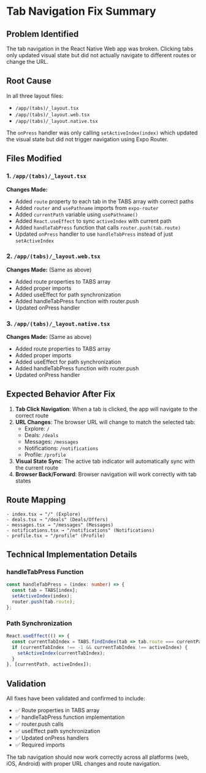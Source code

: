 # Tab Navigation Fix Summary

## Problem Identified
The tab navigation in the React Native Web app was broken. Clicking tabs only updated visual state but did not actually navigate to different routes or change the URL.

## Root Cause
In all three layout files:
- `/app/(tabs)/_layout.tsx`
- `/app/(tabs)/_layout.web.tsx` 
- `/app/(tabs)/_layout.native.tsx`

The `onPress` handler was only calling `setActiveIndex(index)` which updated the visual state but did not trigger navigation using Expo Router.

## Files Modified

### 1. `/app/(tabs)/_layout.tsx`
**Changes Made:**
- Added `route` property to each tab in the TABS array with correct paths
- Added `router` and `usePathname` imports from `expo-router`
- Added `currentPath` variable using `usePathname()`
- Added `React.useEffect` to sync `activeIndex` with current path
- Added `handleTabPress` function that calls `router.push(tab.route)`
- Updated `onPress` handler to use `handleTabPress` instead of just `setActiveIndex`

### 2. `/app/(tabs)/_layout.web.tsx`
**Changes Made:** (Same as above)
- Added route properties to TABS array
- Added proper imports
- Added useEffect for path synchronization
- Added handleTabPress function with router.push
- Updated onPress handler

### 3. `/app/(tabs)/_layout.native.tsx`
**Changes Made:** (Same as above)
- Added route properties to TABS array
- Added proper imports
- Added useEffect for path synchronization  
- Added handleTabPress function with router.push
- Updated onPress handler

## Expected Behavior After Fix

1. **Tab Click Navigation**: When a tab is clicked, the app will navigate to the correct route
2. **URL Changes**: The browser URL will change to match the selected tab:
   - Explore: `/` 
   - Deals: `/deals`
   - Messages: `/messages`
   - Notifications: `/notifications`
   - Profile: `/profile`
3. **Visual State Sync**: The active tab indicator will automatically sync with the current route
4. **Browser Back/Forward**: Browser navigation will work correctly with tab states

## Route Mapping
```
- index.tsx → "/" (Explore)
- deals.tsx → "/deals" (Deals/Offers)
- messages.tsx → "/messages" (Messages)
- notifications.tsx → "/notifications" (Notifications)
- profile.tsx → "/profile" (Profile)
```

## Technical Implementation Details

### handleTabPress Function
```typescript
const handleTabPress = (index: number) => {
  const tab = TABS[index];
  setActiveIndex(index);
  router.push(tab.route);
};
```

### Path Synchronization
```typescript
React.useEffect(() => {
  const currentTabIndex = TABS.findIndex(tab => tab.route === currentPath);
  if (currentTabIndex !== -1 && currentTabIndex !== activeIndex) {
    setActiveIndex(currentTabIndex);
  }
}, [currentPath, activeIndex]);
```

## Validation
All fixes have been validated and confirmed to include:
- ✅ Route properties in TABS array
- ✅ handleTabPress function implementation
- ✅ router.push calls
- ✅ useEffect path synchronization
- ✅ Updated onPress handlers
- ✅ Required imports

The tab navigation should now work correctly across all platforms (web, iOS, Android) with proper URL changes and route navigation.